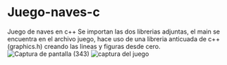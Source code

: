 # Juego-naves-c
Juego de naves en c++
Se importan las dos librerias adjuntas, el main se encuentra en el archivo juego, hace uso de una libreria anticuada de c++ (graphics.h) creando las lineas y figuras desde cero.
![Captura de pantalla (343)](https://user-images.githubusercontent.com/88068238/168443357-318a39c6-e3ab-46fb-bcce-f660018e2010.png)
![captura del juego](https://user-images.githubusercontent.com/88068238/168443359-9f9b773e-2c02-4ba3-a52d-ad9ee718fbb9.png)
